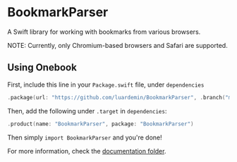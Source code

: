 # BookmarkParser

A Swift library for working with bookmarks from various browsers.

NOTE: Currently, only Chromium-based browsers and Safari are supported.

## Using Onebook

First, include this line in your `Package.swift` file, under `dependencies`

```swift
.package(url: "https://github.com/luardemin/BookmarkParser", .branch("master"))
```

Then, add the following under `.target` in `dependencies`:

```swift
.product(name: "BookmarkParser", package: "BookmarkParser")
```

Then simply `import BookmarkParser` and you're done!

For more information, check the [documentation folder](./Documentation/).
